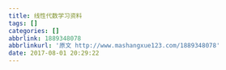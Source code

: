 ```yaml
---
title: 线性代数学习资料
tags: []
categories: []
abbrlink: 1889348078
abbrlinkurl: '原文 http://www.mashangxue123.com/1889348078'
date: 2017-08-01 20:29:22
---
```


<!-- toc -->
<!-- more -->


